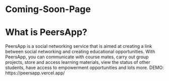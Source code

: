 # Coming-Soon-Page

<h1>What is PeersApp?</h1>
PeersApp is a social networking service that is aimed at creating a link between social
networking and creating educational opportunities. With PeersApp, you can communicate with course mates,
carry out group projects, store and access learning materials, view the status of other students, have access to empowerment opportunities and lots more.
DEMO: https://peersapp.vercel.app/
